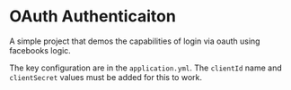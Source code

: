 # OAuth Authenticaiton

A simple project that demos the capabilities of login via oauth using facebooks logic.

The key configuration are in the `application.yml`. The `clientId` name and `clientSecret` values must be added for this to work. 